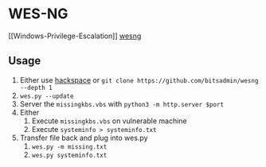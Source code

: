 # WES-NG
[[Windows-Privilege-Escalation]]
[wesng](https://github.com/bitsadmin/wesng)

## Usage
1. Either use [hackspace](https://github.com/7RU7H/hackspace) or `git clone https://github.com/bitsadmin/wesng --depth 1`
2. `wes.py --update`
3. Server the `missingkbs.vbs` with `python3 -m http.server $port`
4. Either
	1. Execute `missingkbs.vbs` on vulnerable machine 
	2. Execute `systeminfo > systeminfo.txt`
5. Transfer file back and plug into wes.py
	1. `wes.py -m missing.txt`
	2. `wes.py systeminfo.txt`